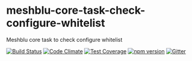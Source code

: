 # meshblu-core-task-check-configure-whitelist
Meshblu core task to check configure whitelist

[![Build Status](https://travis-ci.org/octoblu/meshblu-core-task-check-configure-whitelist.svg?branch=master)](https://travis-ci.org/octoblu/meshblu-core-task-check-configure-whitelist)
[![Code Climate](https://codeclimate.com/github/octoblu/meshblu-core-task-check-configure-whitelist/badges/gpa.svg)](https://codeclimate.com/github/octoblu/meshblu-core-task-check-configure-whitelist)
[![Test Coverage](https://codeclimate.com/github/octoblu/meshblu-core-task-check-configure-whitelist/badges/coverage.svg)](https://codeclimate.com/github/octoblu/meshblu-core-task-check-configure-whitelist)
[![npm version](https://badge.fury.io/js/meshblu-core-task-check-configure-whitelist.svg)](http://badge.fury.io/js/meshblu-core-task-check-configure-whitelist)
[![Gitter](https://badges.gitter.im/octoblu/help.svg)](https://gitter.im/octoblu/help)
